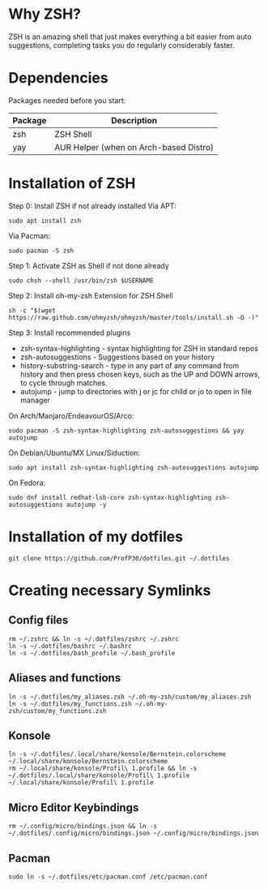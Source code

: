 # Why ZSH?

ZSH is an amazing shell that just makes everything a bit easier from auto suggestions, completing tasks you do regularly considerably faster.

# Dependencies

Packages needed before you start:

Package|Description
---|---
zsh|ZSH Shell
yay|AUR Helper (when on Arch-based Distro)

# Installation of ZSH

Step 0: Install ZSH if not already installed
Via APT:

    sudo apt install zsh
    
Via Pacman:

    sudo pacman -S zsh

Step 1: Activate ZSH as Shell if not done already

    sudo chsh --shell /usr/bin/zsh $USERNAME

Step 2: Install oh-my-zsh Extension for ZSH Shell

    sh -c "$(wget https://raw.github.com/ohmyzsh/ohmyzsh/master/tools/install.sh -O -)"

Step 3: Install recommended plugins

- zsh-syntax-highlighting - syntax highlighting for ZSH in standard repos
- zsh-autosuggestions - Suggestions based on your history
- history-substring-search - type in any part of any command from history and then press chosen keys, such as the UP and DOWN arrows, to cycle through matches.
- autojump - jump to directories with j or jc for child or jo to open in file manager

On Arch/Manjaro/EndeavourOS/Arco:

    sudo pacman -S zsh-syntax-highlighting zsh-autosuggestions && yay autojump

On Debian/Ubuntu/MX Linux/Siduction:

    sudo apt install zsh-syntax-highlighting zsh-autosuggestions autojump

On Fedora:

    sudo dnf install redhat-lsb-core zsh-syntax-highlighting zsh-autosuggestions autojump -y


# Installation of my dotfiles
    
    git clone https://github.com/ProfP30/dotfiles.git ~/.dotfiles

# Creating necessary Symlinks

## Config files
    rm ~/.zshrc && ln -s ~/.dotfiles/zshrc ~/.zshrc
    ln -s ~/.dotfiles/bashrc ~/.bashrc
    ln -s ~/.dotfiles/bash_profile ~/.bash_profile

## Aliases and functions
    ln -s ~/.dotfiles/my_aliases.zsh ~/.oh-my-zsh/custom/my_aliases.zsh
    ln -s ~/.dotfiles/my_functions.zsh ~/.oh-my-zsh/custom/my_functions.zsh

## Konsole
    ln -s ~/.dotfiles/.local/share/konsole/Bernstein.colorscheme ~/.local/share/konsole/Bernstein.colorscheme
    rm ~/.local/share/konsole/Profil\ 1.profile && ln -s ~/.dotfiles/.local/share/konsole/Profil\ 1.profile ~/.local/share/konsole/Profil\ 1.profile

## Micro Editor Keybindings
    rm ~/.config/micro/bindings.json && ln -s ~/.dotfiles/.config/micro/bindings.json ~/.config/micro/bindings.json

## Pacman
    sudo ln -s ~/.dotfiles/etc/pacman.conf /etc/pacman.conf
